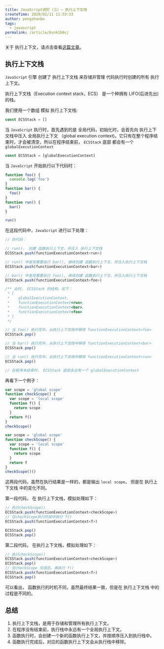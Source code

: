 ```yaml
---
title: JavaScript进阶（三）— 执行上下文栈
createTime: 2020/02/11 11:53:33
author: pengzhanbo
tags:
  - javascript
permalink: /article/6snk1b6c/
---
```


关于 执行上下文，请点击查看[这篇文章](/article/d12xkizf/)。

## 执行上下文栈

`JavaScript` 引擎 创建了 执行上下文栈 来存储并管理 代码执行时创建的所有 执行上下文。

执行上下文栈（Execution context stack，ECS） 是一个种拥有 LIFO(后进先出) 的栈。

我们使用一个数组 模拟 执行上下文栈:

```js
const ECSStack = []
```

当 `JavaScript` 执行时，首先遇到的是 全局代码，初始化时，会首先向 执行上下文栈中压入 全局执行上下文
（global execution context)。它只有在整个程序结束时，才会被清空，所以在程序结束前， `ECSStack` 底部
都会有一个 `globalExecutionContext`

```js
const ECSStack = [globalExecutionContext]
```

当 `JavaScript` 开始执行以下代码时：

```js
function foo() {
  console.log('foo')
}
function bar() {
  foo()
}
function run() {
  bar()
}

run()
```

在这段代码中，`JavaScript` 进行以下处理：

```ts
// 伪代码：

// run()， 创建 函数执行上下文，并压入 执行上下文栈
ECSStack.push(functionExecutionContext<run>)

// run() 中发现需要执行 bar(), 继续创建 函数执行上下文，并压入执行上下文栈
ECSStack.push(functionExecutionContext<bar>)

// bar() 中发现需要执行 foo(), 继续创建 函数执行上下文，并压入执行上下文栈
ECSStack.push(functionExecutionContext<foo>)

/** 此时， ECSStack 的结构，如下：
 * [
 *    globalExecutionContext,
 *    functionExecutionContext<run>,
 *    functionExecutionContext<bar>,
 *    functionExecutionContext<foo>
 * ]
 */

// 当 foo() 执行完毕，从执行上下文栈中移除 functionExecutionContext<foo>
ECSStack.pop()

// 当 bar() 执行完毕，从执行上下文栈中移除 functionExecutionContext<bar>
ECSStack.pop()

// 当 run() 执行完毕，从执行上下文栈中移除 functionExecutionContext<run>
ECSStack.pop()

// 在程序未结束时， ECSStack 底部永远有一个 globalExecutionContext
```

再看下一个例子：

```js
var scope = 'global scope'
function checkScope() {
  var scope = 'local scope'
  function f() {
    return scope
  }
  return f()
}
checkScope()
```

```js
var scope = 'global scope'
function checkScope() {
  var scope = 'local scope'
  function f() {
    return scope
  }
  return f
}
checkScope()()
```

这两段代码，虽然在执行结果是一样的，都是输出 `local scope`， 但是在 执行上下文栈 中的变化不同。

第一段代码， 在 执行上下文栈，模拟处理如下：

```ts
// 执行checkScope()
ECSStack.push(functionExecutionContext<checkScope>)
// 在checkScope执行阶段中执行 f()
ECSStack.push(functionExecutionContext<f>)

ECSStack.pop()
ECSStack.pop()
```

第二段代码， 在执行上下文栈，模拟处理如下：

```ts
// 执行checkScope()
ECSStack.push(functionExecutionContext<checkScope>)
ECSStack.pop()
// 在checkScope 完成后，再执行 f()
ECSStack.push(functionExecutionContext<f>)
ECSStack.pop()
```

可以看出， 函数执行的时机不同，虽然最终结果一致，但是在 执行上下文栈 中的过程是不同的。

## 总结

1. 执行上下文栈，是用于存储和管理所有执行上下文。
2. 在程序没有结束前，执行栈中永远有一个全局执行上下文。
3. 函数执行时，会创建一个新的函数执行上下文，并按顺序压入到执行栈中。
4. 函数执行完成后，对应的函数执行上下文会从执行栈中移除。
